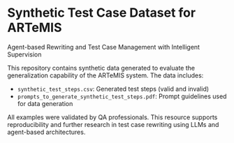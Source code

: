 # Synthetic Test Case Dataset for ARTeMIS
Agent-based Rewriting and Test Case Management with Intelligent Supervision

This repository contains synthetic data generated to evaluate the generalization capability of the ARTeMIS system. The data includes:

- `synthetic_test_steps.csv`: Generated test steps (valid and invalid)
- `prompts_to_generate_synthetic_test_steps.pdf`: Prompt guidelines used for data generation

All examples were validated by QA professionals. This resource supports reproducibility and further research in test case rewriting using LLMs and agent-based architectures.
